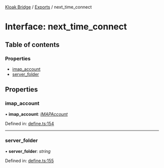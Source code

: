 [Kloak Bridge](../README.md) / [Exports](../modules.md) / next_time_connect

# Interface: next\_time\_connect

## Table of contents

### Properties

- [imap\_account](next_time_connect.md#imap_account)
- [server\_folder](next_time_connect.md#server_folder)

## Properties

### imap\_account

• **imap\_account**: [*IMAPAccount*](imapaccount.md)

Defined in: [define.ts:154](https://github.com/CoNET-project/kloak-bridge/blob/3516064/src/define.ts#L154)

___

### server\_folder

• **server\_folder**: *string*

Defined in: [define.ts:155](https://github.com/CoNET-project/kloak-bridge/blob/3516064/src/define.ts#L155)
